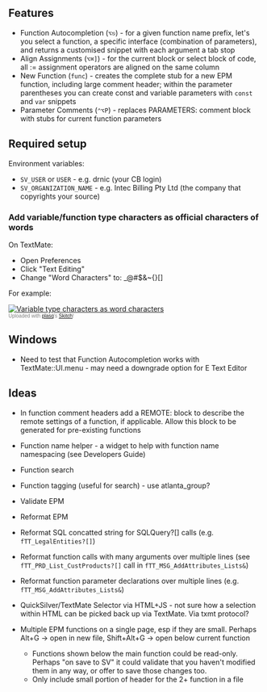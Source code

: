 
## Features

* Function Autocompletion (`⌥⎋`) - for a given function name prefix, let's you select a function, a specific interface (combination of parameters), and returns a customised snippet with each argument a tab stop
* Align Assignments (`⌥⌘]`) - for the current block or select block of code, all := assignment operators are aligned on the same column
* New Function (`func`) - creates the complete stub for a new EPM function, including large comment header; within the parameter parentheses you can create const and variable parameters with `const` and `var` snippets
* Parameter Comments (`⌃⌥P`) - replaces PARAMETERS: comment block with stubs for current function parameters

## Required setup

Environment variables:

* `SV_USER` or `USER` - e.g. drnic (your CB login)
* `SV_ORGANIZATION_NAME` - e.g. Intec Billing Pty Ltd (the company that copyrights your source)

### Add variable/function type characters as official characters of words

On TextMate:

* Open Preferences
* Click "Text Editing"
* Change "Word Characters" to: _@#$&~{}[]

For example:

<div class="thumbnail"><a href="http://skitch.com/drnic/1t3j/variable-type-characters-as-word-characters"><img src="http://img.skitch.com/20080805-ph62qqmbqghugeigsia272u5p9.preview.jpg" alt="Variable type characters as word characters" /></a><br /><span style="font-family: Lucida Grande, Trebuchet, sans-serif, Helvetica, Arial; font-size: 10px; color: #808080">Uploaded with <a href="http://plasq.com/">plasq</a>'s <a href="http://skitch.com">Skitch</a>!</span></div>


## Windows

* Need to test that Function Autocompletion works with TextMate::UI.menu - may need a downgrade option for E Text Editor

## Ideas

* In function comment headers add a REMOTE: block to describe the remote settings of a function, if applicable. Allow this block to be generated for pre-existing functions
* Function name helper - a widget to help with function name namespacing (see Developers Guide)
* Function search
* Function tagging (useful for search) - use atlanta_group?
* Validate EPM
* Reformat EPM
* Reformat SQL concatted string for SQLQuery?[] calls (e.g. `fTT_LegalEntities?[]`)
* Reformat function calls with many arguments over multiple lines (see `fTT_PRD_List_CustProducts?[]` call in `fTT_MSG_AddAttributes_Lists&`)
* Reformat function parameter declarations over multiple lines (e.g. `fTT_MSG_AddAttributes_Lists&`)

* QuickSilver/TextMate Selector via HTML+JS - not sure how a selection within HTML can be picked back up via TextMate. Via txmt protocol?

* Multiple EPM functions on a single page, esp if they are small. Perhaps Alt+G -> open in new file, Shift+Alt+G -> open below current function
	* Functions shown below the main function could be read-only. Perhaps "on save to SV" it could validate that you haven't modified them in any way, or offer to save those changes too.
	* Only include small portion of header for the 2+ function in a file

